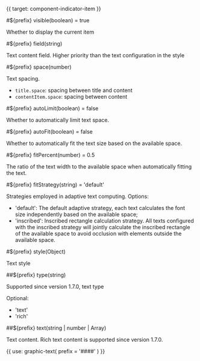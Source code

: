 {{ target: component-indicator-item }}

#${prefix} visible(boolean) = true

Whether to display the current item

#${prefix} field(string)

Text content field.
Higher priority than the text configuration in the style

#${prefix} space(number)

Text spacing.

- `title.space`: spacing between title and content
- `contentItem.space`: spacing between content

#${prefix} autoLimit(boolean) = false

Whether to automatically limit text space.

#${prefix} autoFit(boolean) = false

Whether to automatically fit the text size based on the available space.

#${prefix} fitPercent(number) = 0.5

The ratio of the text width to the available space when automatically fitting the text.

#${prefix} fitStrategy(string) = 'default'

Strategies employed in adaptive text computing. Options:

- 'default': The default adaptive strategy, each text calculates the font size independently based on the available space;
- 'inscribed': Inscribed rectangle calculation strategy. All texts configured with the inscribed strategy will jointly calculate the inscribed rectangle of the available space to avoid occlusion with elements outside the available space.

#${prefix} style(Object)

Text style

##${prefix} type(string)

Supported since version 1.7.0, text type

Optional:

- 'text'
- 'rich'

##${prefix} text(string | number | Array)

Text content.
Rich text content is supported since version 1.7.0.

{{ use: graphic-text(
  prefix = '####'
) }}
